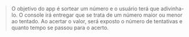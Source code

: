 > O objetivo do app é sortear um número e o usuário terá que adivinha-lo. O console irá entregar que se trata de um número maior ou menor ao tentado.
> Ao acertar o valor, será exposto o número de tentativas e quanto tempo se passou para o acerto.
